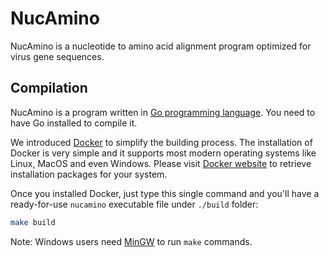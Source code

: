NucAmino
========

NucAmino is a nucleotide to amino acid alignment program optimized for virus
gene sequences.


Compilation
-----------

NucAmino is a program written in [Go programming language][golang]. You need
to have Go installed to compile it.

We introduced [Docker][docker] to simplify the building process. The
installation of Docker is very simple and it supports most modern operating
systems like Linux, MacOS and even Windows. Please visit
[Docker website][docker] to retrieve installation packages for your system.

Once you installed Docker, just type this single command and you'll have a
ready-for-use `nucamino` executable file under `./build` folder:

```bash
make build
```

Note: Windows users need [MinGW][mingw] to run `make` commands.


[golang]: https://golang.org/
[docker]: https://www.docker.com/
[mingw]: http://www.mingw.org/
